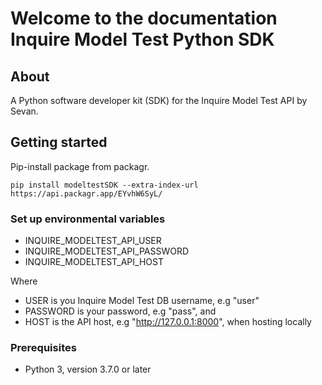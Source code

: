 # Welcome to the documentation Inquire Model Test Python SDK

## About
A Python software developer kit (SDK) for the Inquire Model Test API by Sevan.

## Getting started
Pip-install package from packagr.
```console
pip install modeltestSDK --extra-index-url https://api.packagr.app/EYvhW6SyL/
```

### Set up environmental variables

- INQUIRE_MODELTEST_API_USER
- INQUIRE_MODELTEST_API_PASSWORD
- INQUIRE_MODELTEST_API_HOST

Where

- USER is you Inquire Model Test DB username, e.g "user"
- PASSWORD is your password, e.g "pass", and 
- HOST is the API host, e.g "http://127.0.0.1:8000", when hosting locally


### Prerequisites
* Python 3, version 3.7.0 or later